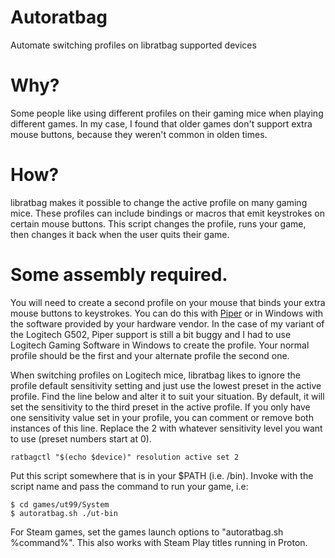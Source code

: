 # Autoratbag
Automate switching profiles on libratbag supported devices


# Why?

Some people like using different profiles on their gaming mice when playing different games. In my case, I found that older games don't support extra mouse buttons, because they weren't common in olden times.

# How?

libratbag makes it possible to change the active profile on many gaming mice. These profiles can include bindings or macros that emit keystrokes on certain mouse buttons. This script changes the profile, runs your game, then changes it back when the user quits their game.

# Some assembly required.

You will need to create a second profile on your mouse that binds your extra mouse buttons to keystrokes. You can do this with [Piper](https://github.com/libratbag/piper) or in Windows with the software provided by your hardware vendor. In the case of my variant of the Logitech G502, Piper support is still a bit buggy and I had to use Logitech Gaming Software in Windows to create the profile. Your normal profile should be the first and your alternate profile the second one.

When switching profiles on Logitech mice, libratbag likes to ignore the profile default sensitivity setting and just use the lowest preset in the active profile. Find the line below and alter it to suit your situation. By default, it will  set the sensitivity to the third preset in the active profile. If you only have one sensitivity value set in your profile, you can comment or remove both instances of this line. Replace the 2 with whatever sensitivity level you want to use (preset numbers start at 0).

    ratbagctl "$(echo $device)" resolution active set 2 

Put this script somewhere that is in your $PATH (i.e. /bin). Invoke with the script name and pass the command to run your game, i.e:

    $ cd games/ut99/System
    $ autoratbag.sh ./ut-bin
    
For Steam games, set the games launch options to "autoratbag.sh %command%". This also works with Steam Play titles running in Proton.
